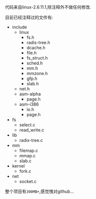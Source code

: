 代码来自linux-2.6.11.1,除注释外不做任何修改.

目前已经注释过的文件有:

* include
    * linux
        * fs.h
        * radis-tree.h
        * dcache.h
        * file.h
        * fs_struct.h
        * sched.h
        * mm.h
        * mmzone.h
        * gfp.h
        * slab.h
	* net.h
    * asm-alpha
        * page.h
    * asm-i386
        * io.h
        * page.h
* fs  
    * select.c
    * read_write.c
* lib
    * radix-tree.c
* mm
    * filemap.c
    * mmap.c
    * slab.c
* kernel
    * fork.c
* net
    * socket.c










整个项目有```300MB+```,感觉愧对github...
